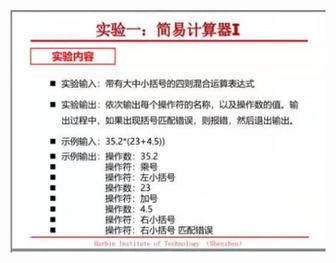 ![](https://raw.githubusercontent.com/liuyunhaozz/image/main/img/%7DQK0%7BCIZSD%5D%7EBQ0QZ35%403DD.jpg)
